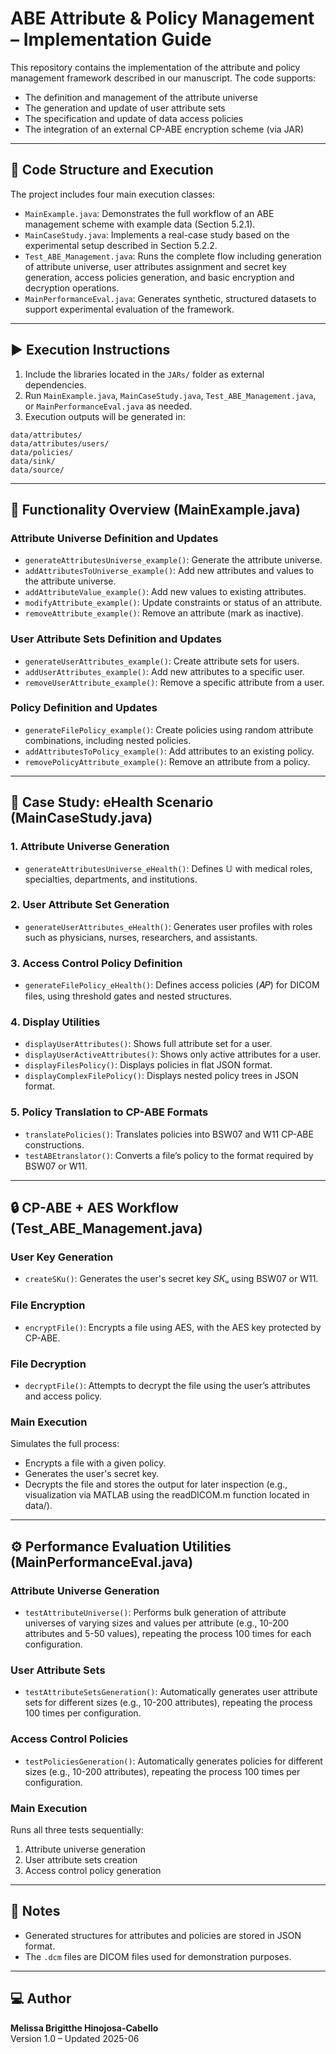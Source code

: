 
# ABE Attribute & Policy Management – Implementation Guide

This repository contains the implementation of the attribute and policy management framework described in our manuscript. The code supports:

- The definition and management of the attribute universe
- The generation and update of user attribute sets
- The specification and update of data access policies
- The integration of an external CP-ABE encryption scheme (via JAR)

---

## 📁 Code Structure and Execution

The project includes four main execution classes:

- `MainExample.java`: Demonstrates the full workflow of an ABE management scheme with example data (Section 5.2.1).
- `MainCaseStudy.java`: Implements a real-case study based on the experimental setup described in Section 5.2.2.
- `Test_ABE_Management.java`: Runs the complete flow including generation of attribute universe, user attributes assignment and secret key generation, access policies generation, and basic encryption and decryption operations.
- `MainPerformanceEval.java`: Generates synthetic, structured datasets to support experimental evaluation of the framework.

---

## ▶️ Execution Instructions

1. Include the libraries located in the `JARs/` folder as external dependencies.
2. Run `MainExample.java`, `MainCaseStudy.java`, `Test_ABE_Management.java`, or `MainPerformanceEval.java` as needed.
3. Execution outputs will be generated in:

```
data/attributes/
data/attributes/users/
data/policies/
data/sink/
data/source/
```

---

## 🔧 Functionality Overview (MainExample.java)

### Attribute Universe Definition and Updates
- `generateAttributesUniverse_example()`: Generate the attribute universe.
- `addAttributesToUniverse_example()`: Add new attributes and values to the attribute universe.
- `addAttributeValue_example()`: Add new values to existing attributes.
- `modifyAttribute_example()`: Update constraints or status of an attribute.
- `removeAttribute_example()`: Remove an attribute (mark as inactive).

### User Attribute Sets Definition and Updates
- `generateUserAttributes_example()`: Create attribute sets for users.
- `addUserAttributes_example()`: Add new attributes to a specific user.
- `removeUserAttribute_example()`: Remove a specific attribute from a user.

### Policy Definition and Updates
- `generateFilePolicy_example()`: Create policies using random attribute combinations, including nested policies.
- `addAttributesToPolicy_example()`: Add attributes to an existing policy.
- `removePolicyAttribute_example()`: Remove an attribute from a policy.

---

## 🏥 Case Study: eHealth Scenario (MainCaseStudy.java)

### 1. Attribute Universe Generation
- `generateAttributesUniverse_eHealth()`: Defines 𝕌 with medical roles, specialties, departments, and institutions.

### 2. User Attribute Set Generation
- `generateUserAttributes_eHealth()`: Generates user profiles with roles such as physicians, nurses, researchers, and assistants.

### 3. Access Control Policy Definition
- `generateFilePolicy_eHealth()`: Defines access policies (𝐴𝑃) for DICOM files, using threshold gates and nested structures.

### 4. Display Utilities
- `displayUserAttributes()`: Shows full attribute set for a user.
- `displayUserActiveAttributes()`: Shows only active attributes for a user.
- `displayFilesPolicy()`: Displays policies in flat JSON format.
- `displayComplexFilePolicy()`: Displays nested policy trees in JSON format.

### 5. Policy Translation to CP-ABE Formats
- `translatePolicies()`: Translates policies into BSW07 and W11 CP-ABE constructions.
- `testABEtranslator()`: Converts a file’s policy to the format required by BSW07 or W11.

---

## 🔒 CP-ABE + AES Workflow (Test_ABE_Management.java)

### User Key Generation
- `createSKu()`: Generates the user's secret key 𝑆𝐾ᵤ using BSW07 or W11.

### File Encryption
- `encryptFile()`: Encrypts a file using AES, with the AES key protected by CP-ABE.

### File Decryption
- `decryptFile()`: Attempts to decrypt the file using the user’s attributes and access policy.

### Main Execution
Simulates the full process:
- Encrypts a file with a given policy.
- Generates the user's secret key.
- Decrypts the file and stores the output for later inspection (e.g., visualization via MATLAB using the readDICOM.m function located in data/).

---

## ⚙️ Performance Evaluation Utilities (MainPerformanceEval.java)

### Attribute Universe Generation
- `testAttributeUniverse()`: Performs bulk generation of attribute universes of varying sizes and values per attribute (e.g., 10-200 attributes and 5-50 values), repeating the process 100 times for each configuration.

### User Attribute Sets

- `testAttributeSetsGeneration()`: Automatically generates user attribute sets for different sizes (e.g., 10-200 attributes), repeating the process 100 times per configuration.

### Access Control Policies
- `testPoliciesGeneration()`: Automatically generates policies for different sizes (e.g., 10-200 attributes), repeating the process 100 times per configuration.

### Main Execution
Runs all three tests sequentially:
1. Attribute universe generation
2. User attribute sets creation
3. Access control policy generation

---

## 📌 Notes

- Generated structures for attributes and policies are stored in JSON format.
- The `.dcm` files are DICOM files used for demonstration purposes.

---

## 💻 Author

**Melissa Brigitthe Hinojosa-Cabello**  
Version 1.0 – Updated 2025-06
